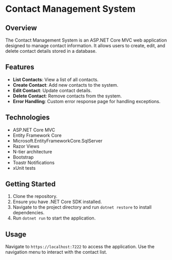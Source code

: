 # Contact Management System

## Overview
The Contact Management System is an ASP.NET Core MVC web application designed to manage contact information. It allows users to create, edit, and delete contact details stored in a database.

## Features
- **List Contacts**: View a list of all contacts.
- **Create Contact**: Add new contacts to the system.
- **Edit Contact**: Update contact details.
- **Delete Contact**: Remove contacts from the system.
- **Error Handling**: Custom error response page for handling exceptions.

## Technologies
- ASP.NET Core MVC
- Entity Framework Core
- Microsoft.EntityFrameworkCore.SqlServer
- Razor Views
- N-tier architecture
- Bootstrap
- Toastr Notifications
- xUnit tests


## Getting Started
1. Clone the repository.
2. Ensure you have .NET Core SDK installed.
3. Navigate to the project directory and run `dotnet restore` to install dependencies.
4. Run `dotnet run` to start the application.

## Usage
Navigate to `https://localhost:7222` to access the application. Use the navigation menu to interact with the contact list.

